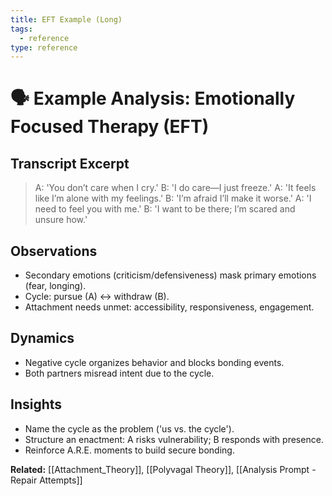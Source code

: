 ```yaml
---
title: EFT Example (Long)
tags:
  - reference
type: reference
---
```


<!-- @format -->

# 🗣 Example Analysis: Emotionally Focused Therapy (EFT)

## Transcript Excerpt

> A: 'You don’t care when I cry.'
> B: 'I do care—I just freeze.'
> A: 'It feels like I’m alone with my feelings.'
> B: 'I’m afraid I’ll make it worse.'
> A: 'I need to feel you with me.'
> B: 'I want to be there; I’m scared and unsure how.'

## Observations

- Secondary emotions (criticism/defensiveness) mask primary emotions (fear, longing).
- Cycle: pursue (A) ↔ withdraw (B).
- Attachment needs unmet: accessibility, responsiveness, engagement.

## Dynamics

- Negative cycle organizes behavior and blocks bonding events.
- Both partners misread intent due to the cycle.

## Insights

- Name the cycle as the problem ('us vs. the cycle').
- Structure an enactment: A risks vulnerability; B responds with presence.
- Reinforce A.R.E. moments to build secure bonding.

**Related:** [[Attachment_Theory]], [[Polyvagal Theory]], [[Analysis Prompt - Repair Attempts]]
